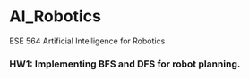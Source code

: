 # AI_Robotics
ESE 564 Artificial Intelligence for Robotics

### HW1: Implementing BFS and DFS for robot planning.
